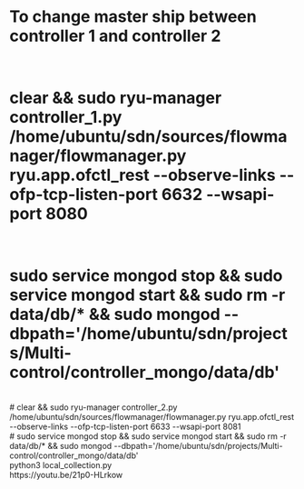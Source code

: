 # To change master ship between controller 1 and controller 2
<br>

# clear && sudo ryu-manager  controller_1.py /home/ubuntu/sdn/sources/flowmanager/flowmanager.py  ryu.app.ofctl_rest --observe-links --ofp-tcp-listen-port 6632 --wsapi-port 8080
<br>

# sudo service mongod stop && sudo service mongod start && sudo rm -r data/db/* && sudo mongod --dbpath='/home/ubuntu/sdn/projects/Multi-control/controller_mongo/data/db'
<br>
# clear && sudo ryu-manager  controller_2.py /home/ubuntu/sdn/sources/flowmanager/flowmanager.py  ryu.app.ofctl_rest --observe-links --ofp-tcp-listen-port 6633 --wsapi-port 8081

<br>
# sudo service mongod stop && sudo service mongod start && sudo rm -r data/db/* && sudo mongod --dbpath='/home/ubuntu/sdn/projects/Multi-control/controller_mongo/data/db'
<br>
 python3 local_collection.py

<br>
https://youtu.be/21p0-HLrkow
